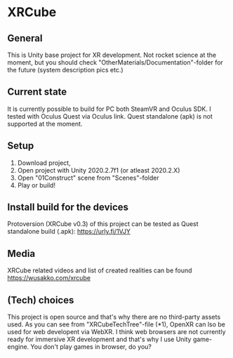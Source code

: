 # XRCube

## General
This is Unity base project for XR development. Not rocket science at the moment, but you should check "OtherMaterials/Documentation"-folder for the future (system description pics etc.)

## Current state 
It is currently possible to build for PC both SteamVR and Oculus SDK. I tested with Oculus Quest via Oculus link. Quest standalone (apk) is not supported at the moment.

## Setup
1. Download project, 
2. Open project with Unity 2020.2.7f1 (or atleast 2020.2.X) 
3. Open "01Construct" scene from "Scenes"-folder
4. Play or build!

## Install build for the devices
Protoversion (XRCube v0.3) of this project can be tested as Quest standalone build (.apk): https://urly.fi/1VJY 

## Media 
XRCube related videos and list of created realities can be found https://wusakko.com/xrcube

## (Tech) choices
This project is open source and that's why there are no third-party assets used. As you can see from "XRCubeTechTree"-file (*1), OpenXR can lso be used for web developent via WebXR. I think web browsers are not currently ready for immersive XR development and that's why I use Unity game-engine. You don't play games in browser, do you?





